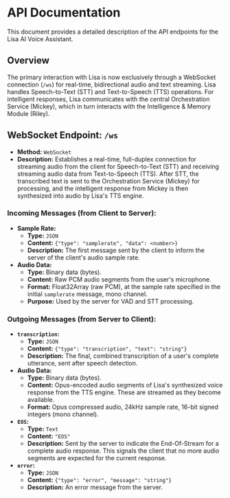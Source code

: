 # API Documentation

This document provides a detailed description of the API endpoints for the Lisa AI Voice Assistant.

## Overview

The primary interaction with Lisa is now exclusively through a WebSocket connection (`/ws`) for real-time, bidirectional audio and text streaming. Lisa handles Speech-to-Text (STT) and Text-to-Speech (TTS) operations. For intelligent responses, Lisa communicates with the central Orchestration Service (Mickey), which in turn interacts with the Intelligence & Memory Module (Riley).

## WebSocket Endpoint: `/ws`

*   **Method:** `WebSocket`
*   **Description:** Establishes a real-time, full-duplex connection for streaming audio from the client for Speech-to-Text (STT) and receiving streaming audio data from Text-to-Speech (TTS). After STT, the transcribed text is sent to the Orchestration Service (Mickey) for processing, and the intelligent response from Mickey is then synthesized into audio by Lisa's TTS engine.

### Incoming Messages (from Client to Server):

*   **Sample Rate:**
    *   **Type:** `JSON`
    *   **Content:** `{"type": "samplerate", "data": <number>}`
    *   **Description:** The first message sent by the client to inform the server of the client's audio sample rate.
*   **Audio Data:**
    *   **Type:** Binary data (bytes).
    *   **Content:** Raw PCM audio segments from the user's microphone.
    *   **Format:** Float32Array (raw PCM), at the sample rate specified in the initial `samplerate` message, mono channel.
    *   **Purpose:** Used by the server for VAD and STT processing.

### Outgoing Messages (from Server to Client):

*   **`transcription`:**
    *   **Type:** `JSON`
    *   **Content:** `{"type": "transcription", "text": "string"}`
    *   **Description:** The final, combined transcription of a user's complete utterance, sent after speech detection.
*   **Audio Data:**
    *   **Type:** Binary data (bytes).
    *   **Content:** Opus-encoded audio segments of Lisa's synthesized voice response from the TTS engine. These are streamed as they become available.
    *   **Format:** Opus compressed audio, 24kHz sample rate, 16-bit signed integers (mono channel).
*   **`EOS`:**
    *   **Type:** `Text`
    *   **Content:** `"EOS"`
    *   **Description:** Sent by the server to indicate the End-Of-Stream for a complete audio response. This signals the client that no more audio segments are expected for the current response.
*   **`error`:**
    *   **Type:** `JSON`
    *   **Content:** `{"type": "error", "message": "string"}`
    *   **Description:** An error message from the server.
